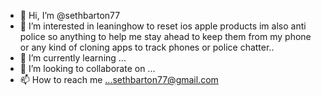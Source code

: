 - 👋 Hi, I’m @sethbarton77
- 👀 I’m interested in leaninghow to reset ios apple products im also anti police so anything to help me stay ahead to keep them from my phone or any kind of cloning apps to track phones or police chatter..
- 🌱 I’m currently learning ...
- 💞️ I’m looking to collaborate on ...
- 📫 How to reach me ...sethbarton77@gmail.com 

<!---
sethbarton77/sethbarton77 is a ✨ special ✨ repository because its `README.md` (this file) appears on your GitHub profile.
You can click the Preview link to take a look at your changes.
--->
